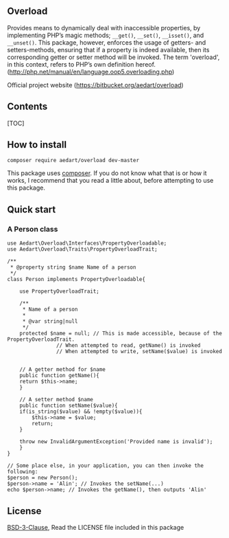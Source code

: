 ## Overload ##

Provides means to dynamically deal with inaccessible properties, by implementing PHP’s magic methods;
`__get()`, `__set()`, `__isset()`, and `__unset()`. This package, however, enforces the usage of getters- and setters-methods, ensuring that if a property
is indeed available, then its corresponding getter or setter method will be invoked. The term 'overload', in this context, refers to PHP’s own definition hereof. (http://php.net/manual/en/language.oop5.overloading.php)

Official project website (https://bitbucket.org/aedart/overload)

## Contents ##

[TOC]

## How to install ##

```
composer require aedart/overload dev-master
```

This package uses [composer](https://getcomposer.org/). If you do not know what that is or how it works, I recommend that you read a little about, before attempting to use this package.

## Quick start ##

### A Person class ###

```
use Aedart\Overload\Interfaces\PropertyOverloadable;
use Aedart\Overload\Traits\PropertyOverloadTrait;

/**
 * @property string $name Name of a person
 */
class Person implements PropertyOverloadable{
    
    use PropertyOverloadTrait;
    
    /**
     * Name of a person
     * 
     * @var string|null
     */
    protected $name = null; // This is made accessible, because of the PropertyOverloadTrait.
			    // When attempted to read, getName() is invoked
			    // When attempted to write, setName($value) is invoked
    
    
    // A getter method for $name
    public function getName(){
	return $this->name;
    }

    // A setter method $name
    public function setName($value){
	if(is_string($value) && !empty($value)){
	    $this->name = $value;
	    return;
	}
	
	throw new InvalidArgumentException('Provided name is invalid');
    }
}

// Some place else, in your application, you can then invoke the following:
$person = new Person();
$person->name = 'Alin'; // Invokes the setName(...)
echo $person->name;	// Invokes the getName(), then outputs 'Alin'

```

## License ##

[BSD-3-Clause](http://spdx.org/licenses/BSD-3-Clause), Read the LICENSE file included in this package